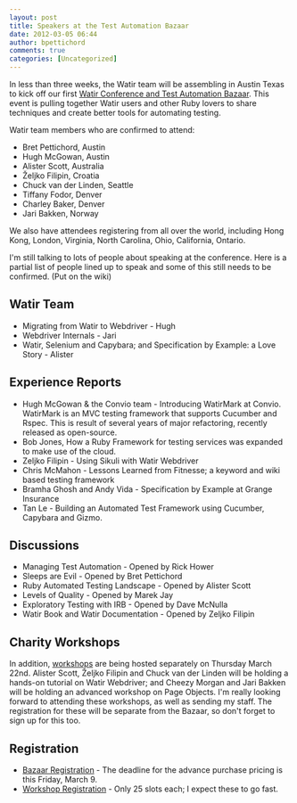 ```yaml
---
layout: post
title: Speakers at the Test Automation Bazaar
date: 2012-03-05 06:44
author: bpettichord
comments: true
categories: [Uncategorized]
---
```

In less than three weeks, the Watir team will be assembling in Austin Texas to kick off our first <a href="http://watir.com/test-automation-bazaar/">Watir Conference and Test Automation Bazaar</a>. This event is pulling together Watir users and other Ruby lovers to share techniques and create better tools for automating testing.

Watir team members who are confirmed to attend:
<ul>
	<li>Bret Pettichord, Austin</li>
	<li>Hugh McGowan, Austin</li>
	<li>Alister Scott, Australia</li>
	<li>Željko Filipin, Croatia</li>
	<li>Chuck van der Linden, Seattle</li>
	<li>Tiffany Fodor, Denver</li>
	<li>Charley Baker, Denver</li>
	<li>Jari Bakken, Norway</li>
</ul>
We also have attendees registering from all over the world, including Hong Kong, London, Virginia, North Carolina, Ohio, California, Ontario.

I'm still talking to lots of people about speaking at the conference. Here is a partial list of people lined up to speak and some of this still needs to be confirmed. (Put on the wiki)
<h2>Watir Team</h2>
<ul>
	<li>Migrating from Watir to Webdriver - Hugh</li>
	<li>Webdriver Internals - Jari</li>
	<li>Watir, Selenium and Capybara; and Specification by Example: a Love Story - Alister</li>
</ul>
<h2>Experience Reports</h2>
<ul>
	<li>Hugh McGowan &amp; the Convio team - Introducing WatirMark at Convio. WatirMark is an MVC testing framework that supports Cucumber and Rspec. This is result of several years of major refactoring, recently released as open-source.</li>
	<li>Bob Jones, How a Ruby Framework for testing services was expanded to make use of the cloud.</li>
	<li>Zeljko Filipin - Using Sikuli with Watir Webdriver</li>
	<li>Chris McMahon - Lessons Learned from Fitnesse; a keyword and wiki based testing framework</li>
	<li>Bramha Ghosh and Andy Vida - Specification by Example at Grange Insurance</li>
	<li>Tan Le - Building an Automated Test Framework using Cucumber, Capybara and Gizmo.</li>
</ul>
<h2>Discussions</h2>
<ul>
	<li>Managing Test Automation - Opened by Rick Hower</li>
	<li>Sleeps are Evil - Opened by Bret Pettichord</li>
	<li>Ruby Automated Testing Landscape - Opened by Alister Scott</li>
	<li>Levels of Quality - Opened by Marek Jay</li>
	<li>Exploratory Testing with IRB - Opened by Dave McNulla</li>
	<li>Watir Book and Watir Documentation - Opened by Zeljko Filipin</li>
</ul>
<h2>Charity Workshops</h2>
In addition, <a href="http://watir.com/test-automation-bazaar/charity-workshops/">workshops</a> are being hosted separately on Thursday March 22nd. Alister Scott, Željko Filipin and Chuck van der Linden will be holding a hands-on tutorial on Watir Webdriver; and Cheezy Morgan and Jari Bakken will be holding an advanced workshop on Page Objects. I'm really looking forward to attending these workshops, as well as sending my staff. The registration for these will be separate from the Bazaar, so don't forget to sign up for this too.
<h2>Registration</h2>
<ul>
	<li><a href="http://watirbazaar.eventbrite.com/">Bazaar Registration</a> - The deadline for the advance purchase pricing is this Friday, March 9.</li>
	<li><a href="http://watir.com/test-automation-bazaar/charity-workshops/">Workshop Registration</a> - Only 25 slots each; I expect these to go fast.</li>
</ul>
